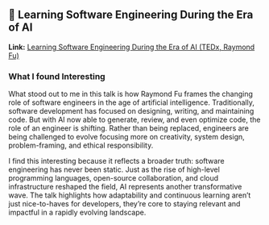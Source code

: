 ## 🎥 Learning Software Engineering During the Era of AI  

**Link:** [Learning Software Engineering During the Era of AI (TEDx, Raymond Fu)](https://www.youtube.com/watch?v=w4rG5GY9IlA)  

### What I found Interesting 
What stood out to me in this talk is how Raymond Fu frames the changing role of software engineers in the age of artificial intelligence. Traditionally, software development has focused on designing, writing, and maintaining code. But with AI now able to generate, review, and even optimize code, the role of an engineer is shifting. Rather than being replaced, engineers are being challenged to evolve focusing more on creativity, system design, problem-framing, and ethical responsibility.  

I find this interesting because it reflects a broader truth: software engineering has never been static. Just as the rise of high-level programming languages, open-source collaboration, and cloud infrastructure reshaped the field, AI represents another transformative wave. The talk highlights how adaptability and continuous learning aren’t just nice-to-haves for developers, they’re core to staying relevant and impactful in a rapidly evolving landscape.  
